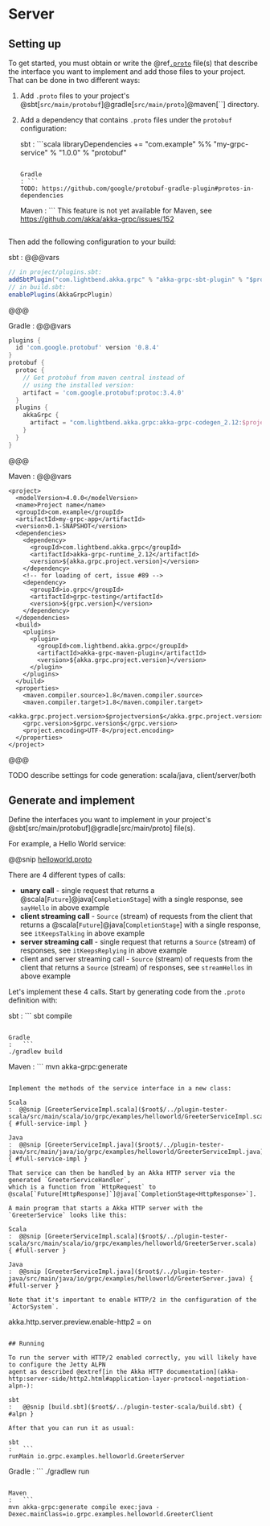 # Server

## Setting up

To get started, you must obtain or write the @ref[`.proto`](proto.md) file(s) that describe the interface you want to implement and add those files
to your project. That can be done in two different ways:

1. Add `.proto` files to your project's @sbt[`src/main/protobuf`]@gradle[`src/main/proto`]@maven[``] directory.
1. Add a dependency that contains `.proto` files under the `protobuf` configuration:

    sbt
    : ```scala
    libraryDependencies +=
      "com.example" %% "my-grpc-service" % "1.0.0" % "protobuf"
    ```

    Gradle
    : ```
    TODO: https://github.com/google/protobuf-gradle-plugin#protos-in-dependencies
    ```

    Maven
    :   ```
    This feature is not yet available for Maven, see https://github.com/akka/akka-grpc/issues/152
    ```

Then add the following configuration to your build:

sbt
:   @@@vars
```scala
// in project/plugins.sbt:
addSbtPlugin("com.lightbend.akka.grpc" % "akka-grpc-sbt-plugin" % "$projectversion$")
// in build.sbt:
enablePlugins(AkkaGrpcPlugin)
```
@@@

Gradle
:   @@@vars
```gradle
plugins {
  id 'com.google.protobuf' version '0.8.4'
}
protobuf {
  protoc {
    // Get protobuf from maven central instead of
    // using the installed version:
    artifact = 'com.google.protobuf:protoc:3.4.0'
  }
  plugins {
    akkaGrpc {
      artifact = "com.lightbend.akka.grpc:akka-grpc-codegen_2.12:$projectversion$:-assembly@jar"
    }
  }
}
```
@@@

Maven
:   @@@vars
```
<project>
  <modelVersion>4.0.0</modelVersion>
  <name>Project name</name>
  <groupId>com.example</groupId>
  <artifactId>my-grpc-app</artifactId>
  <version>0.1-SNAPSHOT</version>
  <dependencies>
    <dependency>
      <groupId>com.lightbend.akka.grpc</groupId>
      <artifactId>akka-grpc-runtime_2.12</artifactId>
      <version>${akka.grpc.project.version}</version>
    </dependency>
    <!-- for loading of cert, issue #89 -->
    <dependency>
      <groupId>io.grpc</groupId>
      <artifactId>grpc-testing</artifactId>
      <version>${grpc.version}</version>
    </dependency>
  </dependencies>
  <build>
    <plugins>
      <plugin>
        <groupId>com.lightbend.akka.grpc</groupId>
        <artifactId>akka-grpc-maven-plugin</artifactId>
        <version>${akka.grpc.project.version}</version>
      </plugin>
    </plugins>
  </build>
  <properties>
    <maven.compiler.source>1.8</maven.compiler.source>
    <maven.compiler.target>1.8</maven.compiler.target>
    <akka.grpc.project.version>$projectversion$</akka.grpc.project.version>
    <grpc.version>$grpc.version$</grpc.version>
    <project.encoding>UTF-8</project.encoding>
  </properties>
</project>
```
@@@


TODO describe settings for code generation: scala/java, client/server/both

## Generate and implement

Define the interfaces you want to implement in your project's
@sbt[src/main/protobuf]@gradle[src/main/proto] file(s).

For example, a Hello World service:

@@snip [helloworld.proto]($root$/../plugin-tester-scala/src/main/protobuf/helloworld.proto)

There are 4 different types of calls:

* **unary call** - single request that returns a @scala[`Future`]@java[`CompletionStage`] with a single response,
  see `sayHello` in above example
* **client streaming call** - `Source` (stream) of requests from the client that returns a
  @scala[`Future`]@java[`CompletionStage`] with a single response,
  see `itKeepsTalking` in above example
* **server streaming call** - single request that returns a `Source` (stream) of responses,
  see `itKeepsReplying` in above example
* client and server streaming call - `Source` (stream) of requests from the client that returns a
  `Source` (stream) of responses,
  see `streamHellos` in above example

Let's implement these 4 calls. Start by generating code from the `.proto` definition with:

sbt
:   ```
sbt compile
```

Gradle
:   ```
./gradlew build
```

Maven
:   ```
mvn akka-grpc:generate
```

Implement the methods of the service interface in a new class:

Scala
:  @@snip [GreeterServiceImpl.scala]($root$/../plugin-tester-scala/src/main/scala/io/grpc/examples/helloworld/GreeterServiceImpl.scala) { #full-service-impl }

Java
:  @@snip [GreeterServiceImpl.java]($root$/../plugin-tester-java/src/main/java/io/grpc/examples/helloworld/GreeterServiceImpl.java) { #full-service-impl }

That service can then be handled by an Akka HTTP server via the generated `GreeterServiceHandler`,
which is a function from `HttpRequest` to @scala[`Future[HttpResponse]`]@java[`CompletionStage<HttpResponse>`].

A main program that starts a Akka HTTP server with the `GreeterService` looks like this:

Scala
:  @@snip [GreeterServiceImpl.scala]($root$/../plugin-tester-scala/src/main/scala/io/grpc/examples/helloworld/GreeterServer.scala) { #full-server }

Java
:  @@snip [GreeterServiceImpl.java]($root$/../plugin-tester-java/src/main/java/io/grpc/examples/helloworld/GreeterServer.java) { #full-server }

Note that it's important to enable HTTP/2 in the configuration of the `ActorSystem`.

```
akka.http.server.preview.enable-http2 = on
```

## Running

To run the server with HTTP/2 enabled correctly, you will likely have to configure the Jetty ALPN
agent as described @extref[in the Akka HTTP documentation](akka-http:server-side/http2.html#application-layer-protocol-negotiation-alpn-):

sbt
:   @@snip [build.sbt]($root$/../plugin-tester-scala/build.sbt) { #alpn }

After that you can run it as usual:

sbt
:   ```
runMain io.grpc.examples.helloworld.GreeterServer
```

Gradle
:   ```
./gradlew run
```

Maven
:   ```
mvn akka-grpc:generate compile exec:java -Dexec.mainClass=io.grpc.examples.helloworld.GreeterClient
```
